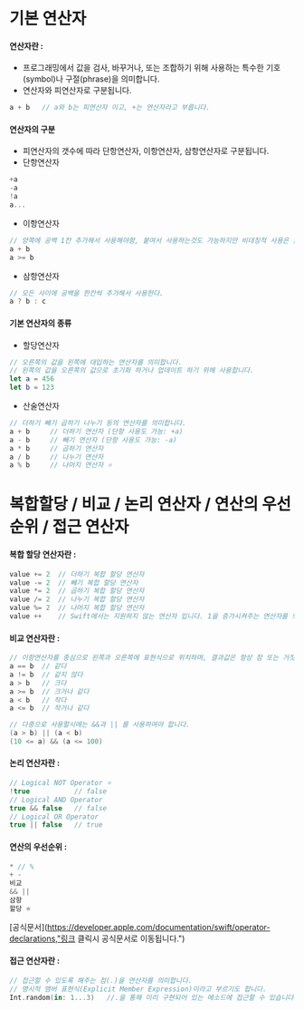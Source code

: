 # 기본 연산자
#### 연산자란 : 
- 프로그래밍에서 값을 검사, 바꾸거나, 또는 조합하기 위해 사용하는 특수한 기호(symbol)나 구절(phrase)을 의미합니다.
- 연산자와 피연산자로 구분됩니다. 
```Swift
a + b   // a와 b는 피연산자 이고, +는 연산자라고 부릅니다.
```

#### 연산자의 구분
- 피연산자의 갯수에 따라 단항연산자, 이항연산자, 삼항연산자로 구분됩니다. 
- 단항연산자 
```Swift
+a 
-a 
!a 
a...
```
- 이항연산자 
```Swift
// 양쪽에 공백 1칸 추가해서 사용해야함, 붙여서 사용하는것도 가능하지만 비대칭적 사용은 금지한다.
a + b
a >= b
```

- 삼항연산자 
```Swift
// 모든 사이에 공백을 한칸씩 추가해서 사용한다.
a ? b : c
```

#### 기본 연산자의 종류
- 할당연산자
```Swift
// 오른쪽의 값을 왼쪽에 대입하는 연산자를 의미합니다.
// 왼쪽의 값을 오른쪽의 값으로 초기화 하거나 업데이트 하기 위해 사용합니다.
let a = 456
let b = 123
```
- 산술연산자
```Swift
// 더하기 빼기 곱하기 나누기 등의 연산자를 의미합니다. 
a + b     // 더하기 연산자 (단항 사용도 가능: +a)
a - b     // 빼기 연산자 (단항 사용도 가능: -a)
a * b     // 곱하기 연산자
a / b     // 나누기 연산자
a % b     // 나머지 연산자 ⭐
```

# 복합할당 / 비교 / 논리 연산자 / 연산의 우선순위 / 접근 연산자 

#### 복합 할당 연산자란 : 
```Swift
value += 2  // 더하기 복합 할당 연산자
value -= 2  // 빼기 복합 할당 연산자
value *= 2  // 곱하기 복합 할당 연산자
value /= 2  // 나누기 복합 할당 연산자 
value %= 2  // 나머지 복합 할당 연산자
value ++    // Swift에서는 지원하지 않는 연산자 입니다. 1을 증가시켜주는 연산자를 의미합니다. 
```

#### 비교 연산자란 : 
```Swift
// 이항연산자를 중심으로 왼쪽과 오른쪽에 표현식으로 위치하며, 결과값은 항상 참 또는 거짓으로 나오게 됩니다.
a == b  // 같다
a != b  // 같지 않다
a > b   // 크다
a >= b  // 크거나 같다
a < b   // 작다
a <= b  // 작거나 같다

// 다중으로 사용할시에는 &&과 || 를 사용하여야 합니다. 
(a > b) || (a < b)
(10 <= a) && (a <= 100)
```

#### 논리 연산자란 : 
```Swift
// Logical NOT Operator ⭐
!true           // false 
// Logical AND Operator
true && false   // false
// Logical OR Operator
true || false   // true
```

#### 연산의 우선순위 : 
```Swift
* // %
+ - 
비교
&& ||
삼항
할당 ⭐ 
```
[공식문서](https://developer.apple.com/documentation/swift/operator-declarations,"링크 클릭시 공식문서로 이동됩니다.")

#### 접근 연산자란 :
```Swift
// 접근할 수 있도록 해주는 점(.)을 연산자를 의미합니다.
// 명시적 맴버 표현식(Explicit Member Expression)이라고 부르기도 합니다.
Int.random(in: 1...3)   //.을 통해 미리 구현되어 있는 메소드에 접근할 수 있습니다. 
```
